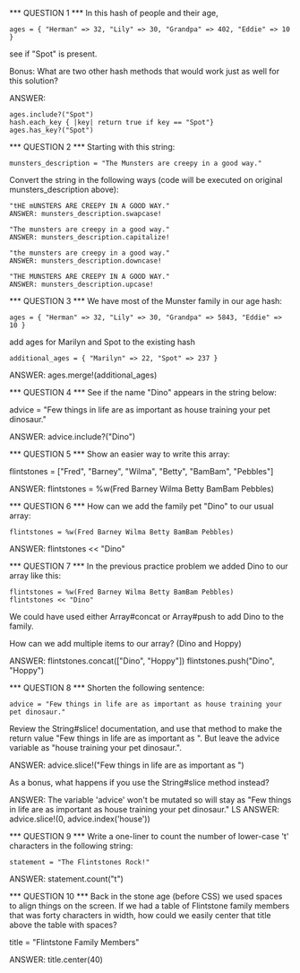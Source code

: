 *** QUESTION 1 ***
In this hash of people and their age,

    ages = { "Herman" => 32, "Lily" => 30, "Grandpa" => 402, "Eddie" => 10 }

see if "Spot" is present.

Bonus: What are two other hash methods that would work just as well for this solution?

ANSWER:

    ages.include?("Spot")
    hash.each_key { |key| return true if key == "Spot"}
    ages.has_key?("Spot")

*** QUESTION 2 ***
Starting with this string:

    munsters_description = "The Munsters are creepy in a good way."

Convert the string in the following ways (code will be executed on original munsters_description above):

    "tHE mUNSTERS ARE CREEPY IN A GOOD WAY."
    ANSWER: munsters_description.swapcase!

    "The munsters are creepy in a good way."
    ANSWER: munsters_description.capitalize!

    "the munsters are creepy in a good way."
    ANSWER: munsters_description.downcase!

    "THE MUNSTERS ARE CREEPY IN A GOOD WAY."
    ANSWER: munsters_description.upcase!

*** QUESTION 3 ***
We have most of the Munster family in our age hash:

    ages = { "Herman" => 32, "Lily" => 30, "Grandpa" => 5843, "Eddie" => 10 }

add ages for Marilyn and Spot to the existing hash

    additional_ages = { "Marilyn" => 22, "Spot" => 237 }

ANSWER:
    ages.merge!(additional_ages)

*** QUESTION 4 ***
See if the name "Dino" appears in the string below:

advice = "Few things in life are as important as house training your pet dinosaur."

ANSWER:
    advice.include?("Dino")

*** QUESTION 5 ***
Show an easier way to write this array:

flintstones = ["Fred", "Barney", "Wilma", "Betty", "BamBam", "Pebbles"]

ANSWER: flintstones = %w(Fred Barney Wilma Betty BamBam Pebbles)

*** QUESTION 6 ***
How can we add the family pet "Dino" to our usual array:

    flintstones = %w(Fred Barney Wilma Betty BamBam Pebbles)

ANSWER:
    flintstones << "Dino"

*** QUESTION 7 ***
In the previous practice problem we added Dino to our array like this:

    flintstones = %w(Fred Barney Wilma Betty BamBam Pebbles)
    flintstones << "Dino"

We could have used either Array#concat or Array#push to add Dino to the family.

How can we add multiple items to our array? (Dino and Hoppy)

ANSWER:
    flintstones.concat(["Dino", "Hoppy"])
    flintstones.push("Dino", "Hoppy")

*** QUESTION 8 ***
Shorten the following sentence:

    advice = "Few things in life are as important as house training your pet dinosaur."

Review the String#slice! documentation, and use that method to make the return value "Few things in life are as important as ". But leave the advice variable as "house training your pet dinosaur.".

ANSWER:
    advice.slice!("Few things in life are as important as ")

As a bonus, what happens if you use the String#slice method instead?

ANSWER:
    The variable 'advice' won't be mutated so will stay as "Few things in life are as important as house training your pet dinosaur."
LS ANSWER:
    advice.slice!(0, advice.index('house'))

*** QUESTION 9 ***
Write a one-liner to count the number of lower-case 't' characters in the following string:

    statement = "The Flintstones Rock!"

ANSWER:
    statement.count("t")

*** QUESTION 10 ***
Back in the stone age (before CSS) we used spaces to align things on the screen. If we had a table of Flintstone family members that was forty characters in width, how could we easily center that title above the table with spaces?

title = "Flintstone Family Members"

ANSWER:
      title.center(40)